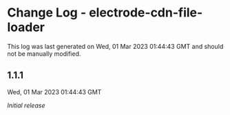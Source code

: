 # Change Log - electrode-cdn-file-loader

This log was last generated on Wed, 01 Mar 2023 01:44:43 GMT and should not be manually modified.

## 1.1.1
Wed, 01 Mar 2023 01:44:43 GMT

_Initial release_

